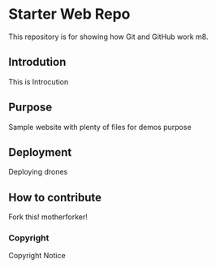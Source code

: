 # Starter Web Repo

This repository is for showing how Git and GitHub work m8.

## Introdution

This is Introcution

## Purpose

Sample website with plenty of files for demos purpose

## Deployment

Deploying drones

## How to contribute

Fork this! motherforker!

### Copyright

Copyright Notice
